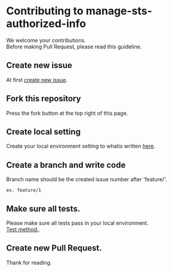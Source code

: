 # Contributing to manage-sts-authorized-info

We welcome your contributions.  
Before making Pull Request, please read this guideline.

## Create new issue

At first [create new issue](/issues/new/choose).

## Fork this repository

Press the fork button at the top right of this page.

## Create local setting

Create your local environment setting to whatis written [here](/README.md#create-local-setting).

## Create a branch and write code

Branch name should be the created issue number after 'feature/'.

```
ex. feature/1
```

## Make sure all tests.

Please make sure all tests pass in your local environment.  
[Test method.](/README.md#test).

## Create new Pull Request.

Thank for reading.
